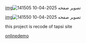 # 

[img]()![تصویر صفحه 2025-04-10 141505](https://github.com/user-attachments/assets/3cc9eff3-6578-452b-9655-3273d5e6d5bd)

[img]()![تصویر صفحه 2025-04-10 141550](https://github.com/user-attachments/assets/bb69e16d-4364-4651-8d9c-a85ee25904f8)



this project is recode of tapsi site 

[onlinedemo]( https://taha-mohammadzadeh-web.github.io/tapsi/)
